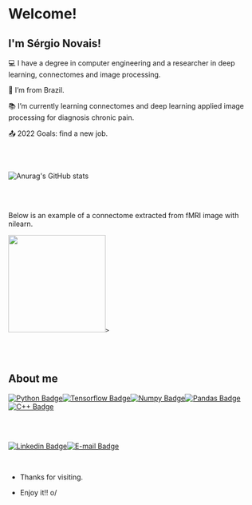# Welcome!

 

## I'm Sérgio Novais!

 

:computer: I have a degree in computer engineering and a researcher in deep learning, connectomes and image processing.

:house_with_garden: I’m from Brazil.

:books: I’m currently learning connectomes and deep learning applied image processing for diagnosis chronic pain.

:outbox_tray: 2022 Goals: find a new job.

 <br><br>
 
![Anurag's GitHub stats](https://github-readme-stats.vercel.app/api?username=snovais&theme=outrun&show_icons=true)
 
 <br><br>

 <p>Below is an example of a connectome extracted from fMRI image with nilearn.</p>
 
 <code><img height= "195" src= "https://nilearn.github.io/stable/_images/sphx_glr_plot_probabilistic_atlas_extraction_002.png" style="horizontal-align:middle">></code>

 <br><br>

## About me


[![Python Badge](https://img.shields.io/badge/Python-FFD43B?style=for-the-badge&logo=python&logoColor=blue)](https://github.com/snovais/pre_processing_data_weather)[![Tensorflow Badge](https://img.shields.io/badge/TensorFlow-FF6F00?style=for-the-badge&logo=tensorflow&logoColor=white)](https://github.com/snovais/weather_forecast)[![Numpy Badge](https://img.shields.io/badge/Numpy-777BB4?style=for-the-badge&logo=numpy&logoColor=white)](https://github.com/snovais/weather_forecast)[![Pandas Badge](https://img.shields.io/badge/Pandas-2C2D72?style=for-the-badge&logo=pandas&logoColor=white)](https://github.com/snovais/analise_snis_datasus/blob/main/src/analysis.ipynb)
[![C++ Badge](https://img.shields.io/badge/C%2B%2B-00599C?style=for-the-badge&logo=c%2B%2B&logoColor=white)](https://github.com/snovais/curso-cplusplus)


<br><br>

[![Linkedin Badge](https://img.shields.io/badge/-LinkedIn-blue?style=flat-square&logo=Linkedin&logoColor=white&link= )]( https://www.linkedin.com/in/sergio-novais/)[![E-mail Badge](https://img.shields.io/badge/-gmail-red?style=flat-square&logo=Linkedin&logoColor=white&link= )]( https://mail.google.com/mail/u/1/#inbox?compose=VpCqJZNHQRWRdnqGMfskCsJQkHfDXNRvxNcBjZVlKbvdzfWPqSVLzBsrfLpkzCPmMShsBnq)


<br>

- Thanks for visiting.

- Enjoy it!! o/
